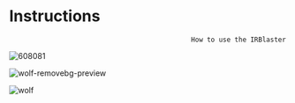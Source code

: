 # Instructions
                                                  How to use the IRBlaster

![608081](https://github.com/DTECH-Lab/Instructions/assets/38139157/8d7a8594-ee2a-49b3-85ee-58cbd0bcb4e1)



![wolf-removebg-preview](https://github.com/DTECH-Lab/Instructions/assets/38139157/46917c22-2939-4cc7-9971-7e23a6a5c68b)





![wolf](https://github.com/DTECH-Lab/Instructions/assets/38139157/047e9705-ed95-4baf-b4be-40a5c630dbda)
